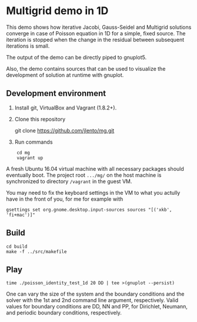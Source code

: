 Multigrid demo in 1D
====================

This demo shows how iterative Jacobi, Gauss-Seidel and Multigrid
solutions converge in case of Poisson equation in 1D for a simple,
fixed source. The iteration is stopped when the change in the residual
between subsequent iterations is small.

The output of the demo can be directly piped to gnuplot5.

Also, the demo contains sources that can be used to visualize the
development of solution at runtime with gnuplot.


Development environment
-----------------------

1. Install git, VirtualBox and Vagrant (1.8.2+).
2. Clone this repository

    git clone https://github.com/jlento/mg.git

3. Run commands

```
    cd mg
    vagrant up
```

A fresh Ubuntu 16.04 virtual machine with all necessary packages should
eventually boot. The project root `.../mg/` on the host machine is
synchronized to directory `/vagrant` in the guest VM.

You may need to fix the keyboard settings in the VM to what you actully have
in the front of you, for me for example with

    gsettings set org.gnome.desktop.input-sources sources "[('xkb', 'fi+mac')]"



Build
-----

    cd build
    make -f ../src/makefile


Play
----

    time ./poisson_identity_test_1d 20 DD | tee >(gnuplot --persist)

One can vary the size of the system and the boundary conditions and
the solver with the 1st and 2nd command line argument,
respectively. Valid values for boundary conditions are DD, NN and
PP, for Dirichlet, Neumann, and periodic boundary conditions,
respectively.

